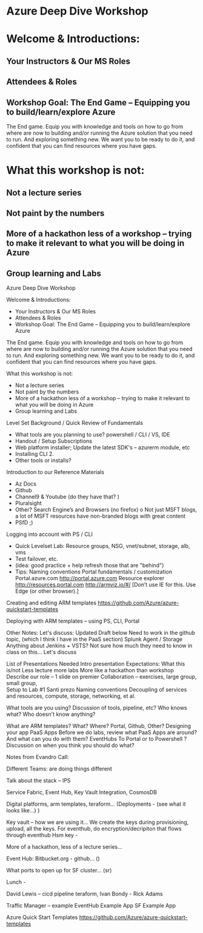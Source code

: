 # Azure Deep Dive Workshop 
 
# Welcome & Introductions: 
## Your Instructors & Our MS Roles 
## Attendees & Roles 
## Workshop Goal: The End Game – Equipping you to build/learn/explore Azure 
 
The End game. Equip you with knowledge and tools on how to go from where are now to building and/or running the Azure solution that you need to run.  And exploring something new. We want you to be ready to do it, and confident that you can find resources where you have gaps.  
 
# What this workshop is not:  
## Not a lecture series  
## Not paint by the numbers  
## More of a hackathon less of a workshop – trying to make it relevant to what you will be doing in Azure 
## Group learning and Labs 
 
 Azure Deep Dive Workshop

Welcome & Introductions:
-	Your Instructors & Our MS Roles
-	Attendees & Roles
-	Workshop Goal: The End Game – Equipping you to build/learn/explore Azure

The End game. Equip you with knowledge and tools on how to go from where are now to building and/or running the Azure solution that you need to run.  And exploring something new. We want you to be ready to do it, and confident that you can find resources where you have gaps. 

What this workshop is not: 
-	Not a lecture series 
-	Not paint by the numbers 
-	More of a hackathon less of a workshop – trying to make it relevant to what you will be doing in Azure
-	Group learning and Labs

Level Set Background / Quick Review of Fundamentals
-	What tools are you planning to use? powershell / CLI / VS, IDE
-	Handout / Setup Subscriptions
-	Web platform installer; Update the latest SDK's – azurerm module, etc
-	Installing CLI 2.
-	Other tools or installs?

Introduction to our Reference Materials
-	Az Docs
-	Github
-	Channel9 & Youtube (do they have that? )
-	Pluralsight
-	Other? Search Engine’s and Browsers (no firefox) 
o	Not just MSFT blogs, a lot of MSFT resources have non-branded blogs with great content
-	PSfD ;)

Logging into account with PS  / CLI
-	Quick Levelset Lab: Resource groups, NSG, vnet/subnet, storage, alb, vms
-	Test failover, etc.
-	(idea: good practice + help refresh those that are "behind")
-	Tips: 
Naming conventions
Portal fundamentals / customization 
Portal.azure.com http://portal.azure.com 
Resource explorer http://resources.portal.com 
http://armviz.io/#/ [Don’t use IE for this. Use Edge (or other browser).]

Creating and editing ARM templates
https://github.com/Azure/azure-quickstart-templates

Deploying with ARM templates – using PS, CLI, Portal 




Other Notes: 
Let's discuss: Updated Draft below
Need to work in the github topic, (which I think I have in the PaaS section)
Splunk Agent / Storage
Anything about Jenkins + VSTS?  Not sure how much they need to know in class on this... 
Let's discuss

List of Presentations Needed
Intro presentation
Expectations:
What this is/not
Less lecture more labs
More like a hackathon than workshop
Describe our role – 1 slide on premier 
Collaboration – exercises, large group, small group,  
Setup to Lab #1
Santi prezo
Naming conventions
Decoupling of services and resources, compute, storage, networking, et al. 

What tools are you using? 
Discussion of tools, pipeline, etc?
Who knows what?
Who doesn't know anything?

What are ARM templates? 
What? Where?  Portal, Github, Other?
Designing your app
PaaS Apps
Before we do labs, review what PaaS Apps are around?
And what can you do with them?
EventHubs
To Portal or to Powershell ?
Discussion on when you think you should do what?



Notes from Evandro Call:

Different Teams: are doing things different

Talk about the stack – IPS 

Service Fabric, Event Hub, Key Vault Integration, CosmosDB

Digital platforms, arm templates, teraform...   (Deployments - (see what it looks like...)  )

Key vault – how we are using it... 
We create the keys during provisioning, upload, all the keys.
For eventhub, do encryption/decripiton that flows through eventhub
Hsm key - 

More of a hackathon, less of a lecture series... 

Event Hub: 
Bitbucket.org - github... () 

What ports to open up for SF cluster... (sr) 

Lunch - 

David Lewis – cicd pipeline teraform, 
Ivan Bondy - 
Rick Adams 


Traffic Manager – example
EventHub Example App
SF Example App


Azure Quick Start Templates
https://github.com/Azure/azure-quickstart-templates



